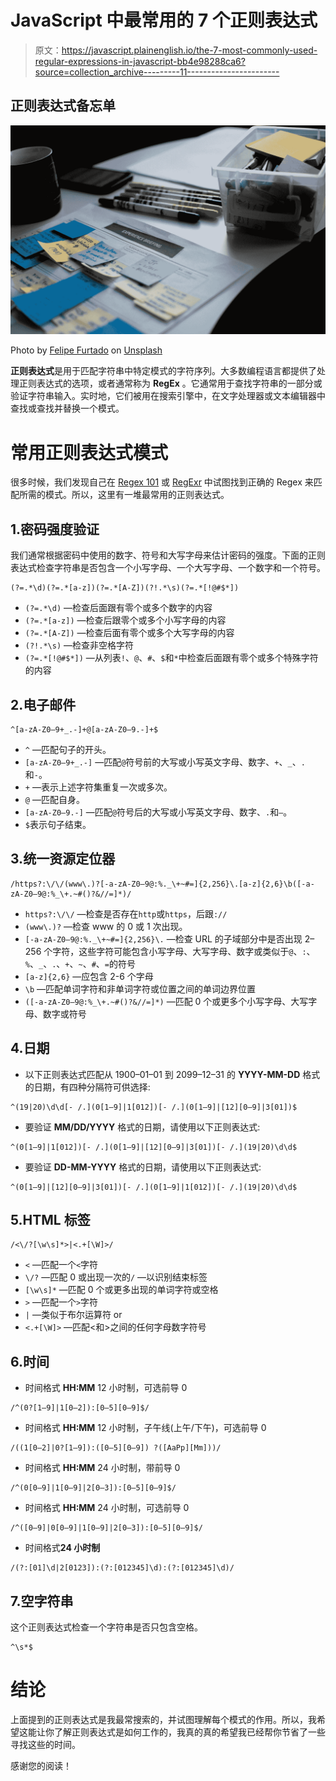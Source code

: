 # JavaScript 中最常用的 7 个正则表达式

> 原文：<https://javascript.plainenglish.io/the-7-most-commonly-used-regular-expressions-in-javascript-bb4e98288ca6?source=collection_archive---------11----------------------->

## 正则表达式备忘单

![](img/3569a19d512147a7447a124e1c84f8ab.png)

Photo by [Felipe Furtado](https://unsplash.com/@furtado?utm_source=medium&utm_medium=referral) on [Unsplash](https://unsplash.com?utm_source=medium&utm_medium=referral)

**正则表达式**是用于匹配字符串中特定模式的字符序列。大多数编程语言都提供了处理正则表达式的选项，或者通常称为 **RegEx** 。它通常用于查找字符串的一部分或验证字符串输入。实时地，它们被用在搜索引擎中，在文字处理器或文本编辑器中查找或查找并替换一个模式。

# **常用正则表达式模式**

很多时候，我们发现自己在 [Regex 101](https://regex101.com/) 或 [RegExr](https://regexr.com/) 中试图找到正确的 Regex 来匹配所需的模式。所以，这里有一堆最常用的正则表达式。

## 1.密码强度验证

我们通常根据密码中使用的数字、符号和大写字母来估计密码的强度。下面的正则表达式检查字符串是否包含一个小写字母、一个大写字母、一个数字和一个符号。

```
(?=.*\d)(?=.*[a-z])(?=.*[A-Z])(?!.*\s)(?=.*[!@#$*])
```

*   `(?=.*\d)` —检查后面跟有零个或多个数字的内容
*   `(?=.*[a-z])` —检查后跟零个或多个小写字母的内容
*   `(?=.*[A-Z])` —检查后面有零个或多个大写字母的内容
*   `(?!.*\s)` —检查非空格字符
*   `(?=.*[!@#$*])` —从列表`!`、`@`、`#`、`$`和`*`中检查后面跟有零个或多个特殊字符的内容

## 2.电子邮件

```
^[a-zA-Z0–9+_.-]+@[a-zA-Z0–9.-]+$
```

*   `^` —匹配句子的开头。
*   `[a-zA-Z0–9+_.-]` —匹配`@`符号前的大写或小写英文字母、数字、`+`、`_`、`.`和`-`。
*   `+` —表示上述字符集重复一次或多次。
*   `@` —匹配自身。
*   `[a-zA-Z0–9.-]` —匹配`@`符号后的大写或小写英文字母、数字、`.`和`–`。
*   `$`表示句子结束。

## 3.统一资源定位器

```
/https?:\/\/(www\.)?[-a-zA-Z0–9@:%._\+~#=]{2,256}\.[a-z]{2,6}\b([-a-zA-Z0–9@:%_\+.~#()?&//=]*)/
```

*   `https?:\/\/` —检查是否存在`http`或`https`，后跟`://`
*   `(www\.)?` —检查 www 的 0 或 1 次出现。
*   `[-a-zA-Z0–9@:%._\+~#=]{2,256}\.` —检查 URL 的子域部分中是否出现 2–256 个字符，这些字符可能包含小写字母、大写字母、数字或类似于`@`、`:`、`%`、`_`、`.`、`+`、`~`、`#`、`=`的符号
*   `[a-z]{2,6}` —应包含 2-6 个字母
*   `\b` —匹配单词字符和非单词字符或位置之间的单词边界位置
*   `([-a-zA-Z0–9@:%_\+.~#()?&//=]*)` —匹配 0 个或更多个小写字母、大写字母、数字或符号

## 4.日期

*   以下正则表达式匹配从 1900–01–01 到 2099–12–31 的 **YYYY-MM-DD** 格式的日期，有四种分隔符可供选择:

```
^(19|20)\d\d[- /.](0[1–9]|1[012])[- /.](0[1–9]|[12][0–9]|3[01])$
```

*   要验证 **MM/DD/YYYY** 格式的日期，请使用以下正则表达式:

```
^(0[1–9]|1[012])[- /.](0[1–9]|[12][0–9]|3[01])[- /.](19|20)\d\d$
```

*   要验证 **DD-MM-YYYY** 格式的日期，请使用以下正则表达式:

```
^(0[1–9]|[12][0–9]|3[01])[- /.](0[1–9]|1[012])[- /.](19|20)\d\d$
```

## 5.HTML 标签

```
/<\/?[\w\s]*>|<.+[\W]>/
```

*   `<` —匹配一个`<`字符
*   `\/?` —匹配 0 或出现一次的`/` —以识别结束标签
*   `[\w\s]*` —匹配 0 个或更多出现的单词字符或空格
*   `>` —匹配一个`>`字符
*   `|` —类似于布尔运算符 or
*   `<.+[\W]>` —匹配<和>之间的任何字母数字符号

## 6.时间

*   时间格式 **HH:MM** 12 小时制，可选前导 0

```
/^(0?[1–9]|1[0–2]):[0–5][0–9]$/
```

*   时间格式 **HH:MM** 12 小时制，子午线(上午/下午)，可选前导 0

```
/((1[0–2]|0?[1–9]):([0–5][0–9]) ?([AaPp][Mm]))/
```

*   时间格式 **HH:MM** 24 小时制，带前导 0

```
/^(0[0–9]|1[0–9]|2[0–3]):[0–5][0–9]$/
```

*   时间格式 **HH:MM** 24 小时制，可选前导 0

```
/^([0–9]|0[0–9]|1[0–9]|2[0–3]):[0–5][0–9]$/
```

*   时间格式**24 小时制**

```
/(?:[01]\d|2[0123]):(?:[012345]\d):(?:[012345]\d)/
```

## 7.空字符串

这个正则表达式检查一个字符串是否只包含空格。

```
^\s*$
```

# **结论**

上面提到的正则表达式是我最常搜索的，并试图理解每个模式的作用。所以，我希望这能让你了解正则表达式是如何工作的，我真的真的希望我已经帮你节省了一些寻找这些的时间。

感谢您的阅读！